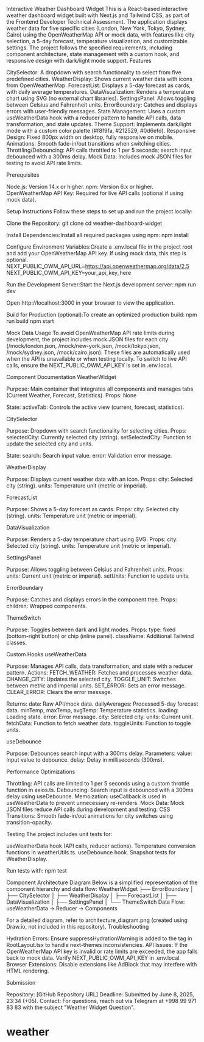 Interactive Weather Dashboard Widget
This is a React-based interactive weather dashboard widget built with Next.js and Tailwind CSS, as part of the Frontend Developer Technical Assessment. The application displays weather data for five specific cities (London, New York, Tokyo, Sydney, Cairo) using the OpenWeatherMap API or mock data, with features like city selection, a 5-day forecast, temperature visualization, and customizable settings. The project follows the specified requirements, including component architecture, state management with a custom hook, and responsive design with dark/light mode support.
Features

CitySelector: A dropdown with search functionality to select from five predefined cities.
WeatherDisplay: Shows current weather data with icons from OpenWeatherMap.
ForecastList: Displays a 5-day forecast as cards, with daily average temperatures.
DataVisualization: Renders a temperature chart using SVG (no external chart libraries).
SettingsPanel: Allows toggling between Celsius and Fahrenheit units.
ErrorBoundary: Catches and displays errors with user-friendly messages.
State Management: Uses a custom useWeatherData hook with a reducer pattern to handle API calls, data transformation, and state updates.
Theme Support: Implements dark/light mode with a custom color palette (#f8f9fa, #212529, #0d6efd).
Responsive Design: Fixed 800px width on desktop, fully responsive on mobile.
Animations: Smooth fade-in/out transitions when switching cities.
Throttling/Debouncing: API calls throttled to 1 per 5 seconds; search input debounced with a 300ms delay.
Mock Data: Includes mock JSON files for testing to avoid API rate limits.

Prerequisites

Node.js: Version 14.x or higher.
npm: Version 6.x or higher.
OpenWeatherMap API Key: Required for live API calls (optional if using mock data).

Setup Instructions
Follow these steps to set up and run the project locally:

Clone the Repository:
git clone <repository-url>
cd weather-dashboard-widget


Install Dependencies:Install all required packages using npm:
npm install


Configure Environment Variables:Create a .env.local file in the project root and add your OpenWeatherMap API key. If using mock data, this step is optional.
NEXT_PUBLIC_OWM_API_URL=https://api.openweathermap.org/data/2.5
NEXT_PUBLIC_OWM_API_KEY=your_api_key_here


Run the Development Server:Start the Next.js development server:
npm run dev

Open http://localhost:3000 in your browser to view the application.

Build for Production (optional):To create an optimized production build:
npm run build
npm start



Mock Data Usage
To avoid OpenWeatherMap API rate limits during development, the project includes mock JSON files for each city (/mock/london.json, /mock/new-york.json, /mock/tokyo.json, /mock/sydney.json, /mock/cairo.json). These files are automatically used when the API is unavailable or when testing locally. To switch to live API calls, ensure the NEXT_PUBLIC_OWM_API_KEY is set in .env.local.

Component Documentation
WeatherWidget

Purpose: Main container that integrates all components and manages tabs (Current Weather, Forecast, Statistics).
Props:
None


State:
activeTab: Controls the active view (current, forecast, statistics).



CitySelector

Purpose: Dropdown with search functionality for selecting cities.
Props:
selectedCity: Currently selected city (string).
setSelectedCity: Function to update the selected city and units.


State:
search: Search input value.
error: Validation error message.



WeatherDisplay

Purpose: Displays current weather data with an icon.
Props:
city: Selected city (string).
units: Temperature unit (metric or imperial).



ForecastList

Purpose: Shows a 5-day forecast as cards.
Props:
city: Selected city (string).
units: Temperature unit (metric or imperial).



DataVisualization

Purpose: Renders a 5-day temperature chart using SVG.
Props:
city: Selected city (string).
units: Temperature unit (metric or imperial).



SettingsPanel

Purpose: Allows toggling between Celsius and Fahrenheit units.
Props:
units: Current unit (metric or imperial).
setUnits: Function to update units.



ErrorBoundary

Purpose: Catches and displays errors in the component tree.
Props:
children: Wrapped components.



ThemeSwitch

Purpose: Toggles between dark and light modes.
Props:
type: fixed (bottom-right button) or chip (inline panel).
className: Additional Tailwind classes.



Custom Hooks
useWeatherData

Purpose: Manages API calls, data transformation, and state with a reducer pattern.
Actions:
FETCH_WEATHER: Fetches and processes weather data.
CHANGE_CITY: Updates the selected city.
TOGGLE_UNIT: Switches between metric and imperial units.
SET_ERROR: Sets an error message.
CLEAR_ERROR: Clears the error message.


Returns:
data: Raw API/mock data.
dailyAverages: Processed 5-day forecast data.
minTemp, maxTemp, avgTemp: Temperature statistics.
loading: Loading state.
error: Error message.
city: Selected city.
units: Current unit.
fetchData: Function to fetch weather data.
toggleUnits: Function to toggle units.



useDebounce

Purpose: Debounces search input with a 300ms delay.
Parameters:
value: Input value to debounce.
delay: Delay in milliseconds (300ms).



Performance Optimizations

Throttling: API calls are limited to 1 per 5 seconds using a custom throttle function in axios.ts.
Debouncing: Search input is debounced with a 300ms delay using useDebounce.
Memoization: useCallback is used in useWeatherData to prevent unnecessary re-renders.
Mock Data: Mock JSON files reduce API calls during development and testing.
CSS Transitions: Smooth fade-in/out animations for city switches using transition-opacity.

Testing
The project includes unit tests for:

useWeatherData hook (API calls, reducer actions).
Temperature conversion functions in weatherUtils.ts.
useDebounce hook.
Snapshot tests for WeatherDisplay.

Run tests with:
npm test

Component Architecture Diagram
Below is a simplified representation of the component hierarchy and data flow:
WeatherWidget
├── ErrorBoundary
│   ├── CitySelector
│   ├── WeatherDisplay
│   ├── ForecastList
│   ├── DataVisualization
│   ├── SettingsPanel
│   └── ThemeSwitch
Data Flow: useWeatherData → Reducer → Components

For a detailed diagram, refer to architecture_diagram.png (created using Draw.io, not included in this repository).
Troubleshooting

Hydration Errors: Ensure suppressHydrationWarning is added to the <html> tag in RootLayout.tsx to handle next-themes inconsistencies.
API Issues: If the OpenWeatherMap API key is invalid or rate limits are exceeded, the app falls back to mock data. Verify NEXT_PUBLIC_OWM_API_KEY in .env.local.
Browser Extensions: Disable extensions like AdBlock that may interfere with HTML rendering.

Submission

Repository: [GitHub Repository URL]
Deadline: Submitted by June 8, 2025, 23:34 (+05).
Contact: For questions, reach out via Telegram at +998 99 971 83 83 with the subject "Weather Widget Question".

# weather
